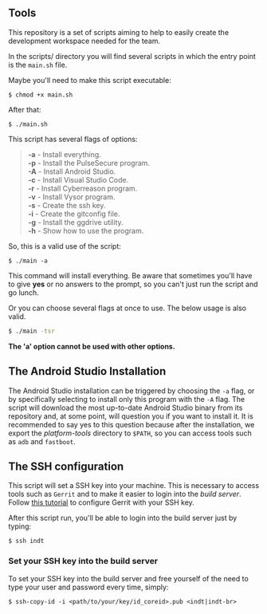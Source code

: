 ## Tools

This repository is a set of scripts aiming to help to easily create the development workspace needed for the team.

In the scripts/ directory you will find several scripts in which the entry point is the ```main.sh``` file.

Maybe you'll need to make this script executable:

```shell
$ chmod +x main.sh
```

After that:

```shell
$ ./main.sh
```

This script has several flags of options:

> **-a** - Install everything.<br>
> **-p** - Install the PulseSecure program.<br>
> **-A** - Install Android Studio.<br>
> **-c** - Install Visual Studio Code.<br>
> **-r** - Install Cyberreason program.<br>
> **-v** - Install Vysor program.<br>
> **-s** - Create the ssh key.<br>**-i** - Create the gitconfig file.<br>**-g** - Install the ggdrive utility.<br>
> **-h** - Show how to use the program.<br>

So, this is a valid use of the script:

```shell
$ ./main -a
```

This command will install everything. Be aware that sometimes you'll have to give **yes** or no answers to the prompt, so you can't just run the script and go lunch.

Or you can choose several flags at once to use. The below usage is also valid.

```bash
$ ./main -tsr
```

**The 'a' option cannot be used with other options.**

## The Android Studio Installation

The Android Studio installation can be triggered by choosing the ```-a``` flag, or by specifically selecting to install only this program with the ```-A``` flag. The script will download the most up-to-date Android Studio binary from its repository and, at some point, will question you if you want to install it. It is recommended to say yes to this question because after the installation, we export the *platform-tools* directory to ```$PATH```, so you can access tools such as ```adb``` and ```fastboot```.

## The SSH configuration

This script will set a SSH key into your machine. This is necessary to access tools such as ```Gerrit``` and to make it easier to login into the *build server*. Follow [this tutorial](https://docs.google.com/document/d/1UFVoLMMWVDtZdRW41DAtouhqyThGHwrxl9KKC4NWihY/edit#) to configure Gerrit with your SSH key.

After this script run, you'll be able to login into the build server just by typing:

```shell
$ ssh indt
```

### Set your SSH key into the build server

To set your SSH key into the build server and free yourself of the need to type your user and password every time, simply:

```shell
$ ssh-copy-id -i <path/to/your/key/id_coreid>.pub <indt|indt-br>
```

